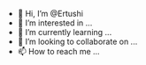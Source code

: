 - 👋 Hi, I’m @Ertushi
- 👀 I’m interested in ...
- 🌱 I’m currently learning ...
- 💞️ I’m looking to collaborate on ...
- 📫 How to reach me ...

<!---
Ertushi/Ertushi is a ✨ special ✨ repository because its `README.md` (this file) appears on your GitHub profile.
You can click the Preview link to take a look at your changes.
--->
